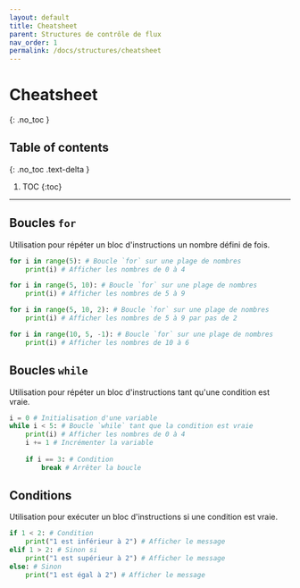 ```yaml
---
layout: default
title: Cheatsheet
parent: Structures de contrôle de flux
nav_order: 1
permalink: /docs/structures/cheatsheet
---
```


# Cheatsheet
{: .no_toc }

## Table of contents
{: .no_toc .text-delta }

1. TOC
{:toc}

---

## Boucles `for`
Utilisation pour répéter un bloc d'instructions un nombre défini de fois.
```python
for i in range(5): # Boucle `for` sur une plage de nombres
    print(i) # Afficher les nombres de 0 à 4

for i in range(5, 10): # Boucle `for` sur une plage de nombres
    print(i) # Afficher les nombres de 5 à 9

for i in range(5, 10, 2): # Boucle `for` sur une plage de nombres
    print(i) # Afficher les nombres de 5 à 9 par pas de 2

for i in range(10, 5, -1): # Boucle `for` sur une plage de nombres
    print(i) # Afficher les nombres de 10 à 6
```

## Boucles `while`
Utilisation pour répéter un bloc d'instructions tant qu'une condition est vraie.
```python
i = 0 # Initialisation d'une variable
while i < 5: # Boucle `while` tant que la condition est vraie
    print(i) # Afficher les nombres de 0 à 4
    i += 1 # Incrémenter la variable
    
    if i == 3: # Condition
        break # Arrêter la boucle
```

## Conditions
Utilisation pour exécuter un bloc d'instructions si une condition est vraie.
```python
if 1 < 2: # Condition
    print("1 est inférieur à 2") # Afficher le message
elif 1 > 2: # Sinon si
    print("1 est supérieur à 2") # Afficher le message
else: # Sinon
    print("1 est égal à 2") # Afficher le message
```
